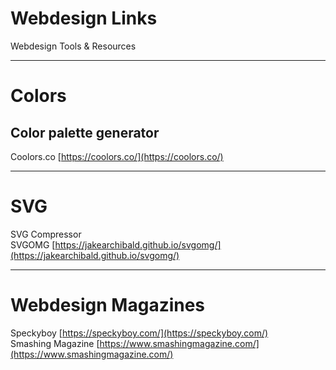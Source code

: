 # Webdesign Links
Webdesign Tools & Resources

---

# Colors

## Color palette generator

Coolors.co [https://coolors.co/](https://coolors.co/)


---

# SVG

SVG Compressor  
SVGOMG [https://jakearchibald.github.io/svgomg/](https://jakearchibald.github.io/svgomg/)


---

# Webdesign Magazines


Speckyboy [https://speckyboy.com/](https://speckyboy.com/)  
Smashing Magazine [https://www.smashingmagazine.com/](https://www.smashingmagazine.com/)  
